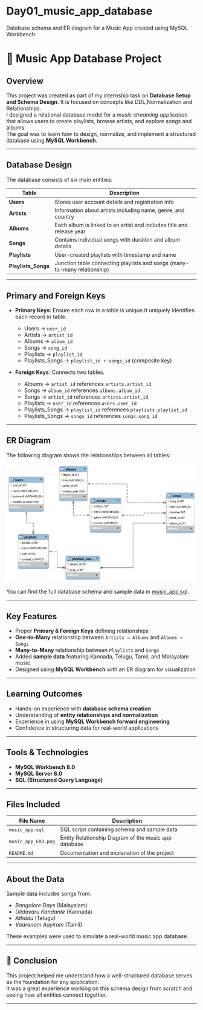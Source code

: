 # Day01_music_app_database
Database schema and ER diagram for a Music App created using MySQL Workbench
# 🎵 Music App Database Project

## Overview
This project was created as part of my internship task on **Database Setup and Schema Design**. It is focused on concepts like DDL,Normalization and Relationships.  
I designed a relational database model for a *music streaming application* that allows users to create playlists, browse artists, and explore songs and albums.  
The goal was to learn how to design, normalize, and implement a structured database using **MySQL Workbench**.

---

## Database Design
The database consists of six main entities:

| Table | Description |
|--------|--------------|
| **Users** | Stores user account details and registration info |
| **Artists** | Information about artists including name, genre, and country |
| **Albums** | Each album is linked to an artist and includes title and release year |
| **Songs** | Contains individual songs with duration and album details |
| **Playlists** | User-created playlists with timestamp and name |
| **Playlists_Songs** | Junction table connecting playlists and songs (many-to-many relationship) |

---

## Primary and Foreign Keys

- **Primary Keys**: Ensure each row in a table is unique.It uniquely identifies each record in table.
  - Users → `user_id`
  - Artists → `artist_id`
  - Albums → `album_id`
  - Songs → `song_id`
  - Playlists → `playlist_id`
  - Playlists_Songs → `playlist_id + songs_id` (composite key)

- **Foreign Keys**: Connects two tables.
  - Albums → `artist_id` references `artists.artist_id`
  - Songs → `album_id` references `albums.album_id`
  - Songs → `artist_id` references `artists.artist_id`
  - Playlists → `user_id` references `users.user_id`
  - Playlists_Songs → `playlist_id` references `playlists.playlist_id`
  - Playlists_Songs → `songs_id` references `songs.song_id`

---
## ER Diagram
The following diagram shows the relationships between all tables:

![ER Diagram](music_app_ERD.png)

You can find the full database schema and sample data in [music_app.sql](music_app.sql).

---
## Key Features
- Proper **Primary & Foreign Keys** defining relationships  
- **One-to-Many** relationship between `Artists → Albums` and `Albums → Songs`  
- **Many-to-Many** relationship between `Playlists` and `Songs`  
- Added **sample data** featuring Kannada, Telugu, Tamil, and Malayalam music  
- Designed using **MySQL Workbench** with an ER diagram for visualization  

---

## Learning Outcomes
- Hands-on experience with **database schema creation**  
- Understanding of **entity relationships and normalization**  
- Experience in using **MySQL Workbench forward engineering**  
- Confidence in structuring data for real-world applications  

---

## Tools & Technologies
- **MySQL Workbench 8.0**  
- **MySQL Server 8.0**  
- **SQL (Structured Query Language)**  

---

## Files Included
| File Name | Description |
|------------|-------------|
| `music_app.sql` | SQL script containing schema and sample data |
| `music_app_ERD.png` | Entity Relationship Diagram of the music app database |
| `README.md` | Documentation and explanation of the project |

---
## About the Data
Sample data includes songs from:
- *Bangalore Days* (Malayalam)  
- *Ulidavaru Kandante* (Kannada)  
- *Athadu* (Telugu)  
- *Vaaranam Aayiram* (Tamil)  

These examples were used to simulate a real-world music app database.

---

## 🚀 Conclusion
This project helped me understand how a well-structured database serves as the foundation for any application.  
It was a great experience working on this schema design from scratch and seeing how all entities connect together.

---

